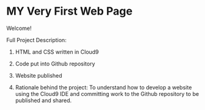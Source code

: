 # MY Very First Web Page

Welcome!

Full Project Description:

1) HTML and CSS written in Cloud9

2) Code put into Github repository

3) Website published

4) Rationale behind the project: To understand how to develop a website using the Cloud9 IDE and committing work to the Github repository to be published and shared.
